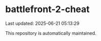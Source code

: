 # battlefront-2-cheat

Last updated: 2025-06-21 05:13:29

This repository is automatically maintained.

